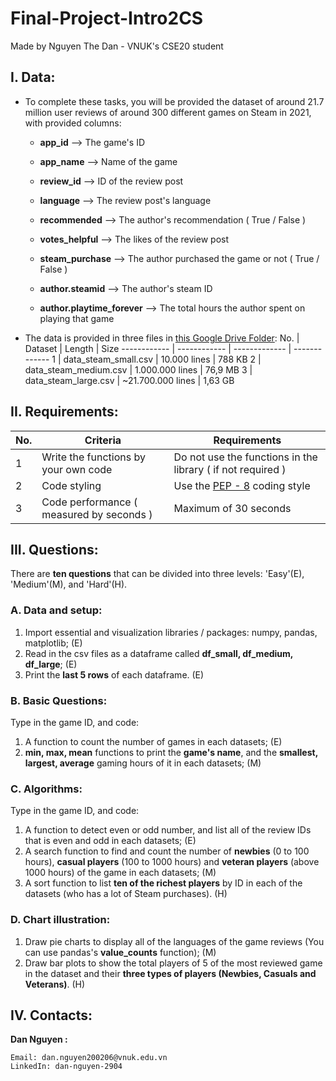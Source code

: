 # Final-Project-Intro2CS
Made by Nguyen The Dan - VNUK's CSE20 student

## I. Data: 

- To complete these tasks, you will be provided the dataset of around 21.7 million user reviews of around 300 different games on Steam in 2021, with provided columns:

  - **app_id** --> The game's ID
  
  - **app_name** --> Name of the game
  
  - **review_id** --> ID of the review post
  
  - **language** --> The review post's language
  
  - **recommended** --> The author's recommendation ( True / False )
  
  - **votes_helpful** --> The likes of the review post
  
  - **steam_purchase** --> The author purchased the game or not ( True / False )
  
  - **author.steamid** --> The author's steam ID 
  
  - **author.playtime_forever** --> The total hours the author spent on playing that game
  
- The data is provided in three files in [this Google Drive Folder](https://drive.google.com/drive/folders/1pVFPfh-mUGuUgl80saViOk7kfzkV8_IZ?usp=sharing):
  No. | Dataset | Length | Size 
  ------------ | ------------ | ------------- | -------------
  1 | data_steam_small.csv | 10.000 lines | 788 KB
  2 | data_steam_medium.csv | 1.000.000 lines | 76,9 MB
  3 | data_steam_large.csv | ~21.700.000 lines | 1,63 GB

## II. Requirements:
  No. | Criteria | Requirements | 
  ------------ | ------------ | ------------- 
  1 | Write the functions by your own code | Do not use the functions in the library ( if not required )
  2 | Code styling | Use the [PEP - 8](https://www.python.org/dev/peps/pep-0008/) coding style
  3 | Code performance ( measured by seconds ) | Maximum of 30 seconds

## III. Questions:

There are **ten questions** that can be divided into three levels: 'Easy'(E), 'Medium'(M), and 'Hard'(H).

### A. Data and setup:
  1. Import essential and visualization libraries / packages: numpy, pandas, matplotlib; (E)
  2. Read in the csv files as a dataframe called **df_small, df_medium, df_large**; (E)
  3. Print the **last 5 rows** of each dataframe. (E)

### B. Basic Questions: 
Type in the game ID, and code:
  1. A function to count the number of games in each datasets; (E)
  2. **min, max, mean** functions to print the **game's name**, and the **smallest, largest, average** gaming hours of it in each datasets; (M)

### C. Algorithms:
Type in the game ID, and code:
  1. A function to detect even or odd number, and list all of the review IDs that is even and odd in each datasets; (E)
  2. A search function to find and count the number of **newbies** (0 to 100 hours), **casual players** (100 to 1000 hours) and **veteran players** (above 1000 hours) of the game in each datasets; (M)
  3. A sort function to list **ten of the richest players** by ID in each of the datasets (who has a lot of Steam purchases). (H)
### D. Chart illustration:
  1. Draw pie charts to display all of the languages of the game reviews (You can use pandas's **value_counts** function); (M)
  2. Draw bar plots to show the total players of 5 of the most reviewed game in the dataset and their **three types of players (Newbies, Casuals and Veterans)**. (H)

## IV. Contacts:
 **Dan Nguyen :**
```
Email: dan.nguyen200206@vnuk.edu.vn
LinkedIn: dan-nguyen-2904
```
